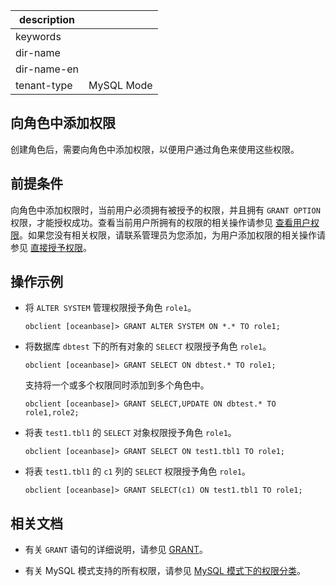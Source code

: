 |description||
|---|---|
|keywords||
|dir-name||
|dir-name-en||
|tenant-type|MySQL Mode|

## 向角色中添加权限

创建角色后，需要向角色中添加权限，以便用户通过角色来使用这些权限。

## 前提条件

向角色中添加权限时，当前用户必须拥有被授予的权限，并且拥有 `GRANT OPTION` 权限，才能授权成功。查看当前用户所拥有的权限的相关操作请参见 [查看用户权限](../400.view-user-permissions-of-mysql-mode.md)。如果您没有相关权限，请联系管理员为您添加，为用户添加权限的相关操作请参见 [直接授予权限](../200.authority-of-mysql-mode.md)。

## 操作示例

* 将 `ALTER SYSTEM` 管理权限授予角色 `role1`。

  ```shell
  obclient [oceanbase]> GRANT ALTER SYSTEM ON *.* TO role1;
  ```

* 将数据库 `dbtest` 下的所有对象的 `SELECT` 权限授予角色 `role1`。

  ```shell
  obclient [oceanbase]> GRANT SELECT ON dbtest.* TO role1;
  ```

  支持将一个或多个权限同时添加到多个角色中。

  ```shell
  obclient [oceanbase]> GRANT SELECT,UPDATE ON dbtest.* TO role1,role2;
  ```

* 将表 `test1.tbl1` 的 `SELECT` 对象权限授予角色 `role1`。

  ```shell
  obclient [oceanbase]> GRANT SELECT ON test1.tbl1 TO role1;
  ```

* 将表 `test1.tbl1` 的 `c1` 列的 `SELECT` 权限授予角色 `role1`。

  ```shell
  obclient [oceanbase]> GRANT SELECT(c1) ON test1.tbl1 TO role1;
  ```

## 相关文档

* 有关 `GRANT` 语句的详细说明，请参见 [GRANT](../../../../../../700.reference/500.sql-reference/100.sql-syntax/200.common-tenant-of-mysql-mode/600.sql-statement-of-mysql-mode/5500.grant-of-mysql-mode.md)。

* 有关 MySQL 模式支持的所有权限，请参见 [MySQL 模式下的权限分类](../100.permission-classification-of-mysql.md)。



